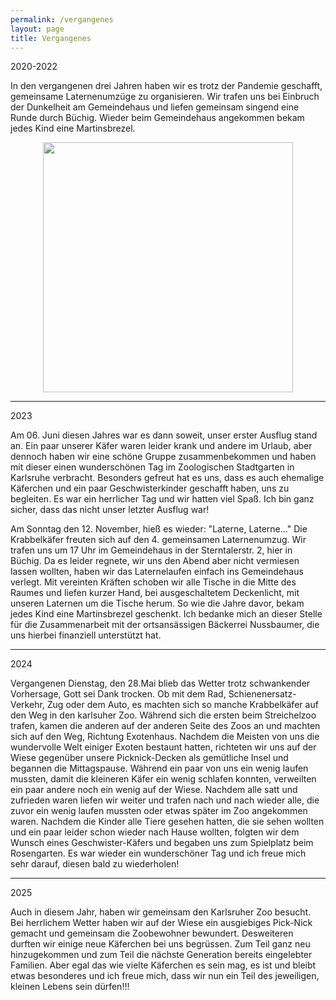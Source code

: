 ```yaml
---
permalink: /vergangenes
layout: page
title: Vergangenes
---
```

2020-2022

In den vergangenen drei Jahren haben wir es trotz der Pandemie geschafft, gemeinsame Laternenumzüge zu organisieren. 
Wir trafen uns bei Einbruch der Dunkelheit am Gemeindehaus und liefen gemeinsam singend eine Runde durch Büchig. Wieder beim Gemeindehaus angekommen 
bekam jedes Kind eine Martinsbrezel. 


<p align="center">
<img src="https://user-images.githubusercontent.com/122925568/213935918-fc94f7ba-9c0b-495c-a786-7ff92a8b137f.jpg" width=400 />
</p>

___

2023


Am 06. Juni diesen Jahres war es dann soweit, unser erster Ausflug stand an. Ein paar unserer Käfer waren leider krank und andere im Urlaub, aber dennoch haben wir eine schöne Gruppe zusammenbekommen und haben mit dieser einen wunderschönen Tag im Zoologischen Stadtgarten in Karlsruhe verbracht. Besonders gefreut hat es uns, dass es auch ehemalige Käferchen und ein paar Geschwisterkinder geschafft haben, uns zu begleiten. Es war ein herrlicher Tag und wir hatten viel Spaß. Ich bin ganz sicher, dass das nicht unser letzter Ausflug war! 


Am Sonntag den 12. November, hieß es wieder: "Laterne, Laterne..."
Die Krabbelkäfer freuten sich auf den 4. gemeinsamen Laternenumzug. 
Wir trafen uns um 17 Uhr im Gemeindehaus in der Sterntalerstr. 2, hier in Büchig. Da es leider regnete, wir uns den Abend aber nicht vermiesen lassen wollten, haben wir das Laternelaufen einfach ins Gemeindehaus verlegt. Mit vereinten Kräften schoben wir alle Tische in die Mitte des Raumes und liefen kurzer Hand, bei ausgeschaltetem Deckenlicht, mit unseren Laternen um die Tische herum. 
So wie die Jahre davor, bekam jedes Kind eine Martinsbrezel geschenkt. Ich bedanke mich an dieser Stelle für die Zusammenarbeit mit der ortsansässigen Bäckerrei Nussbaumer, die uns hierbei finanziell unterstützt hat.

___

2024

Vergangenen Dienstag, den 28.Mai blieb das Wetter trotz schwankender Vorhersage, Gott sei Dank trocken. Ob mit dem Rad, Schienenersatz-Verkehr, Zug oder dem Auto, es machten sich so manche Krabbelkäfer auf den Weg in den karlsuher Zoo. Während sich die ersten beim Streichelzoo trafen, kamen die anderen auf der anderen Seite des Zoos an und machten sich auf den Weg, Richtung Exotenhaus. Nachdem die Meisten von uns die wundervolle Welt einiger Exoten bestaunt hatten, richteten wir uns auf der Wiese gegenüber unsere Picknick-Decken als gemütliche Insel und begannen die Mittagspause. Während ein paar von uns ein wenig laufen mussten, damit die kleineren Käfer ein wenig schlafen konnten, verweilten ein paar andere noch ein wenig auf der Wiese. Nachdem alle satt und zufrieden waren liefen wir weiter und trafen nach und nach wieder alle, die zuvor ein wenig laufen mussten oder etwas später im Zoo angekommen waren. Nachdem die Kinder alle Tiere gesehen hatten, die sie sehen wollten und ein paar leider schon wieder nach Hause wollten, folgten wir dem Wunsch eines Geschwister-Käfers und begaben uns zum Spielplatz beim Rosengarten. Es war wieder ein wunderschöner Tag und ich freue mich sehr darauf, diesen bald zu wiederholen! 

___

2025

Auch in diesem Jahr, haben wir gemeinsam den Karlsruher Zoo besucht. Bei herrlichem Wetter haben wir auf der Wiese ein ausgiebiges Pick-Nick gemacht und gemeinsam die Zoobewohner bewundert. 
Desweiteren durften wir einige neue Käferchen bei uns begrüssen. Zum Teil ganz neu hinzugekommen und zum Teil die nächste Generation bereits eingelebter Familien. Aber egal das wie vielte Käferchen es sein mag, es ist und bleibt etwas besonderes und ich freue mich, dass wir nun ein Teil des jeweiligen, kleinen Lebens sein dürfen!!! 









